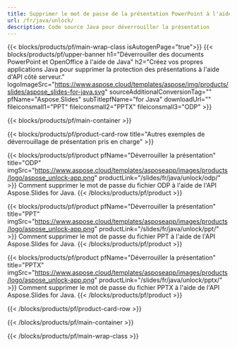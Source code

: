 ```yaml
---
title: Supprimer le mot de passe de la présentation PowerPoint à l'aide de Java
url: /fr/java/unlock/
description: Code source Java pour déverrouiller la présentation
---
```


{{< blocks/products/pf/main-wrap-class isAutogenPage="true">}}
{{< blocks/products/pf/upper-banner h1="Déverrouiller des documents PowerPoint et OpenOffice à l'aide de Java" h2="Créez vos propres applications Java pour supprimer la protection des présentations à l'aide d'API côté serveur." logoImageSrc="https://www.aspose.cloud/templates/aspose/img/products/slides/aspose_slides-for-java.svg" sourceAdditionalConversionTag="" pfName="Aspose.Slides" subTitlepfName="for Java" downloadUrl="" fileiconsmall1="PPT" fileiconsmall2="PPTX" fileiconsmall3="ODP" >}}

{{< blocks/products/pf/main-container >}}

{{< blocks/products/pf/product-card-row title="Autres exemples de déverrouillage de présentation pris en charge" >}}

{{< blocks/products/pf/product pfName="Déverrouiller la présentation" title="ODP" imgSrc="https://www.aspose.cloud/templates/asposeapp/images/products/logo/aspose_unlock-app.png" productLink="/slides/fr/java/unlock/odp/" >}}
Comment supprimer le mot de passe du fichier ODP à l'aide de l'API Aspose.Slides for Java.
{{< /blocks/products/pf/product >}}

{{< blocks/products/pf/product pfName="Déverrouiller la présentation" title="PPT" imgSrc="https://www.aspose.cloud/templates/asposeapp/images/products/logo/aspose_unlock-app.png" productLink="/slides/fr/java/unlock/ppt/" >}}
Comment supprimer le mot de passe du fichier PPT à l'aide de l'API Aspose.Slides for Java.
{{< /blocks/products/pf/product >}}

{{< blocks/products/pf/product pfName="Déverrouiller la présentation" title="PPTX" imgSrc="https://www.aspose.cloud/templates/asposeapp/images/products/logo/aspose_unlock-app.png" productLink="/slides/fr/java/unlock/pptx/" >}}
Comment supprimer le mot de passe du fichier PPTX à l'aide de l'API Aspose.Slides for Java.
{{< /blocks/products/pf/product >}}



{{< /blocks/products/pf/product-card-row >}}

{{< /blocks/products/pf/main-container >}}
    
{{< /blocks/products/pf/main-wrap-class >}}